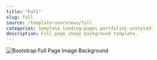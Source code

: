 ```yaml
---
title: "Full"
slug: full
source: /template-overviews/full
categories: template landing-pages portfolios unstyled
description: Full page image background template.
---
```


<img src="http://sbootstrap.BootstrapBasec.netdna-cdn.com/assets/img/templates/full.jpg" class="img-responsive" alt="Bootstrap Full Page Image Background">